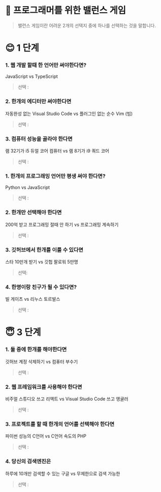 # 🔮 프로그래머를 위한 밸런스 게임 
> 밸런스 게임이란 어려운 2개의 선택지 중에 하나를 선택하는 것을 말합니다.

# 😊 1 단계

### 1. 웹 개발 할때 한 언어만 써야한다면?
JavaScript vs TypeScript
> 선택 :

### 2. 한개의 에디터만 써야한다면
자동완성 없는 Visual Studio Code vs 플러그인 없는 순수 Vim (빔)
> 선택 :

### 3. 컴퓨터 성능을 골라야 한다면
램 32기가 i5 듀얼 코어 컴퓨터  vs 램 8기가 i9 쿼드 코어
> 선택 :

### 1. 한개의 프로그래밍 언어만 평생 써야 한다면?
Python vs JavaScript
> 선택 :

### 2. 한개만 선택해야 한다면
200억 받고 프로그래밍 절때 안 하기 vs 프로그래밍 계속하기
> 선택 :

### 3. 깃허브에서 한개를 이룰 수 있다면
스타 10만개 받기 vs 깃헙 팔로워 5만명
> 선택: 

### 4. 한명이랑 친구가 될 수 있다면?
빌 게이츠 vs 리누스 토르발스
> 선택 :

# 😇 3 단계

### 1. 둘 중에 한개를 해야한다면
깃허브 계정 삭제하기 vs 컴퓨터 부수기
> 선택 : 

### 2. 웹 프레임워크를 사용해야 한다면
비주얼 스튜디오 쓰고 리액트 vs Visual Studio Code 쓰고 앵귤러
> 선택 :

### 3. 프로젝트를 할 때 한개의 언어를 선택해야 한다면
파이썬 성능의 C언어 vs C언어 속도의 PHP
> 선택 : 

### 4. 당신의 검색엔진은
하루에 10개만 검색할 수 있는 구글 vs 무제한으로 검색 가능한 
> 선택 : 

